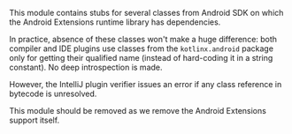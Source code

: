 This module contains stubs for several classes from Android SDK on which the Android Extensions runtime library has dependencies.

In practice, absence of these classes won't make a huge difference: both compiler and IDE plugins use classes from the `kotlinx.android`
  package only for getting their qualified name (instead of hard-coding it in a string constant). No deep introspection is made.

However, the IntelliJ plugin verifier issues an error if any class reference in bytecode is unresolved.

This module should be removed as we remove the Android Extensions support itself.